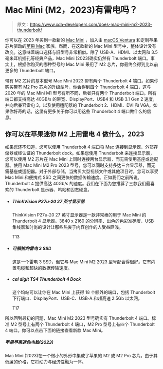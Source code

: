 # Mac Mini (M2，2023)有雷电吗？

> 原文：<https://www.xda-developers.com/does-mac-mini-m2-2023-thunderbolt/>

你可以在 2023 年买到一款新的 [Mac Mini](https://www.xda-developers.com/mac-mini/) ，加入由 [macOS Ventura](https://www.xda-developers.com/macos-ventura/) 和定制苹果芯片驱动的[苹果 Mac](https://www.xda-developers.com/best-macs/) 家族。然而，在这款新的 Mac Mini 型号中，整体设计没有改变。这意味着端口选择与旧型号非常相似。除了 USB-A、HDMI、以太网和 3.5 毫米耳机插孔等经典产品，Mac Mini (2023)确实仍然有 Thunderbolt 端口。事实上，根据你购买的哪种型号的 Mac Mini 采用了 M2 芯片，你最终会得到比以前更多的 Thunderbolt 端口。

带有 M2 芯片的基本型号 Mac Mini 2023 带有两个 Thunderbolt 4 端口。如果你购买带有 M2 Pro 芯片的升级型号，你会得到四个 Thunderbolt 4 端口，这与 2020 年的 Mac Mini M1 型号有所不同，后者只有两个 Thunderbolt 端口。所有端口都支持高达 40GB/s 的带宽、DisplayPort、USB4 和 USB 3.1 Gen 2 速度，并向后兼容雷电 3，以及使用适配器的 Thunderbolt 2、HDMI、DVI 和 VGA。如果你好奇的话，这里有更多关于你可以用这些 Thunderbolt 4 端口做什么的信息。

## 你可以在苹果迷你 M2 上用雷电 4 做什么，2023

如果您还不知道，您可以使用 Thunderbolt 4 端口将 Mac 连接到显示器、外部存储器或经认证的 Thunderbolt dock。如果您使用 Thunderbolt 来连接显示器，您可以使用 M2 芯片在 Mac Mini 上同时连接两台显示器，而无需使用基座或适配器。使用 Mac Mini M2 Pro 2023 型号，您可以同时支持多达三台显示器，而无需基座或适配器。对于外部存储，当拷贝大型视频文件或其他项目时，您可以享受 Mac Mini 和便携式 SSD 之间更快的数据传输速度。正如我们之前所说，Thunderbolt 4 提供高达 40Gb/s 的速度。我们在下面为您推荐了三款我们最喜欢的 Thunderbolt 显示器、坞站和固态硬盘。

*   ##### ThinkVision P27u-20 27 英寸显示器

    ThinkVision P27u-20 27 英寸显示器是一款非常棒的用于 Mac Mini 的 Thunderbolt 4 显示器。3840 x 2160 的分辨率、出色的色彩准确度、USB 集线器和时尚的设计让那些热衷于内容创作的人受益匪浅。

    T13
*   ##### 可插拔的雷电 3 SSD

    这是一个雷电 3 SSD，但它与 Mac Mini M2 2023 型号配合得很好。它有内置电缆和超快的数据传输速度。

*   ##### cal digit TS4 Thunderbolt 4 Dock

    这个坞站可以让你在 Mac Mini 上获得 18 个额外的端口，包括 Thunderbolt 下行端口、DisplayPort、USB-C、USB-A 和超高速 2.5Gb 以太网。

    T17

所以回到最初的问题，Mac Mini M2 2023 型号确实有 Thunderbolt 4 端口。标准 M2 型号上有两个 Thunderbolt 4 端口，M2 Pro 型号上有四个 Thunderbolt 4 端口。你可以点击下面的链接查看新款 Mac Mini。

##### 苹果苹果迷你电脑(2023)

Mac Mini (2023)在一个微小的外形中集成了苹果的 M2 或 M2 Pro 芯片。由于其低廉的价格，它将动力与经济性融为一体。